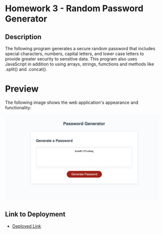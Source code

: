 # Homework 3 - Random Password Generator

## Description

The following program generates a secure random password that includes special characters, numbers, capital letters, and lower case letters to provide greater security to sensitive data. This program also uses JavaScript in addition to using arrays, strings, fumctions and methods like .split() and .concat(). 

# Preview

The following image shows the web application's appearance and functionality:

![The Password Generator application displays a red button to "Generate Password".](./images/preview-pass-generator.png)

## Link to Deployment

- [Deployed Link](https://hyanez.github.io/HW3-PASSWORD-GENERATOR/)
